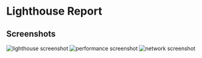 <h1>Lighthouse Report</h1>
<p></p>
<h2>Screenshots</h2>
<img src="https://res.cloudinary.com/dgls7u3iq/image/upload/v1722556128/lighthouse_report_day_4_yjokdn.jpg" alt="lighthouse screenshot">
<img src="https://res.cloudinary.com/dgls7u3iq/image/upload/v1722564842/performance_day4_uwsnps.jpg" alt="performance screenshot">
<img src="https://res.cloudinary.com/dgls7u3iq/image/upload/v1722564842/network_day4_o2igrx.jpg" alt="network screenshot">
